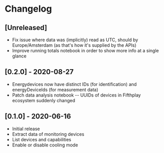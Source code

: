 # Changelog

## [Unreleased]
* Fix issue where data was (implicitly) read as UTC, should by Europe/Amsterdam (as that's how it's supplied by the APIs)
* Improve running totals notebook in order to show more info at a single glance

## [0.2.0] - 2020-08-27
* Energydevices now have distinct IDs (for identification) and energyDeviceIds (for measurement data)
* Patch data analysis notebook -- UUIDs of devices in Fifthplay ecosystem suddenly changed

## [0.1.0] - 2020-06-16
* Initial release
* Extract data of monitoring devices
* List devices and capabilities
* Enable or disable cooling mode
